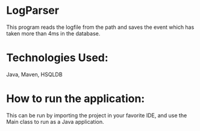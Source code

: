 # LogParser

This program reads the logfile from the path and saves the event which has taken more than 4ms in the database.

# Technologies Used:
Java, Maven, HSQLDB

# How to run the application:
This can be run by importing the project in your favorite IDE, and use the Main class to run as a Java application.
